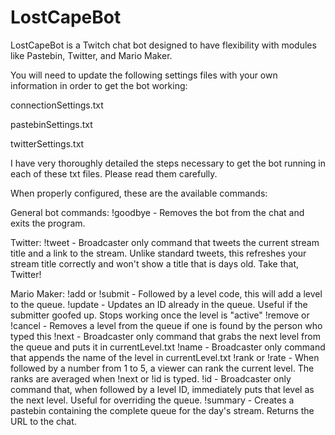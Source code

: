 # LostCapeBot
LostCapeBot is a Twitch chat bot designed to have flexibility with modules like Pastebin, Twitter, and Mario Maker.

You will need to update the following settings files with your own information in order to get the bot working:

connectionSettings.txt

pastebinSettings.txt

twitterSettings.txt

I have very thoroughly detailed the steps necessary to get the bot running in each of these txt files. Please read them carefully.

When properly configured, these are the available commands:

General bot commands:
  !goodbye - Removes the bot from the chat and exits the program.

Twitter:
  !tweet - Broadcaster only command that tweets the current stream title and a link to the stream. Unlike standard tweets, this refreshes your stream title correctly and won't show a title that is days old. Take that, Twitter!
  
Mario Maker:
  !add or !submit - Followed by a level code, this will add a level to the queue.
  !update - Updates an ID already in the queue. Useful if the submitter goofed up. Stops working once the level is "active"
  !remove or !cancel - Removes a level from the queue if one is found by the person who typed this
  !next - Broadcaster only command that grabs the next level from the queue and puts it in currentLevel.txt
  !name - Broadcaster only command that appends the name of the level in currentLevel.txt
  !rank or !rate - When followed by a number from 1 to 5, a viewer can rank the current level. The ranks are averaged when !next or !id is typed.
  !id - Broadcaster only command that, when followed by a level ID, immediately puts that level as the next level. Useful for overriding the queue.
  !summary - Creates a pastebin containing the complete queue for the day's stream. Returns the URL to the chat.
  
